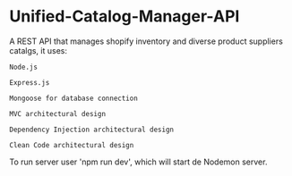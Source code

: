 ﻿# Unified-Catalog-Manager-API

A REST API that manages shopify inventory and diverse product suppliers catalgs, it uses:
  
    Node.js
    
    Express.js
    
    Mongoose for database connection
    
    MVC architectural design
    
    Dependency Injection architectural design
  
    Clean Code architectural design

To run server user 'npm run dev', which will start de Nodemon server.
